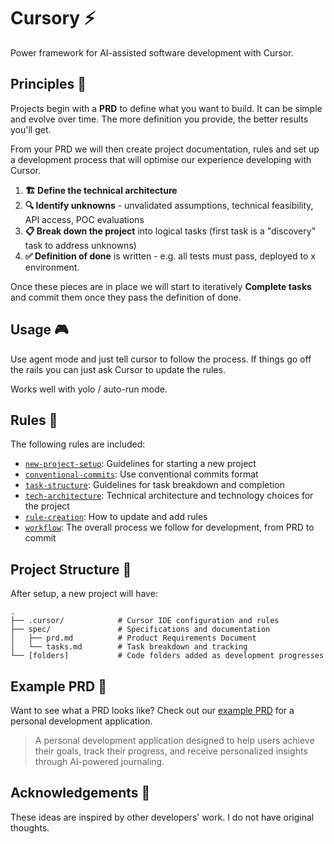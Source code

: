 # Cursory ⚡

Power framework for AI-assisted software development with Cursor.

## Principles 🎯

Projects begin with a **PRD** to define what you want to build. It can be simple and evolve over time. The more definition you provide, the better results you'll get.

From your PRD we will then create project documentation, rules and set up a development process that will optimise our experience developing with Cursor.

1. **🏗️ Define the technical architecture**
2. **🔍 Identify unknowns** - unvalidated assumptions, technical feasibility, API access, POC evaluations
3. **📋 Break down the project** into logical tasks (first task is a "discovery" task to address unknowns)
4. **✅ Definition of done** is written - e.g. all tests must pass, deployed to x environment.

Once these pieces are in place we will start to iteratively **Complete tasks** and commit them once they pass the definition of done.

## Usage 🎮

Use agent mode and just tell cursor to follow the process. If things go off the rails you can just ask Cursor to update the rules.

Works well with yolo / auto-run mode.

## Rules 📜

The following rules are included:

- [`new-project-setup`](.cursor/rules/new-project-setup.mdc): Guidelines for starting a new project
- [`conventional-commits`](.cursor/rules/conventional-commits.mdc): Use conventional commits format
- [`task-structure`](.cursor/rules/task-structure.mdc): Guidelines for task breakdown and completion
- [`tech-architecture`](.cursor/rules/tech-architecture.mdc): Technical architecture and technology choices for the project
- [`rule-creation`](.cursor/rules/rule-creation-guidelines.mdc): How to update and add rules
- [`workflow`](.cursor/rules/workflow.mdc): The overall process we follow for development, from PRD to commit

## Project Structure 🏢

After setup, a new project will have:

```
.
├── .cursor/            # Cursor IDE configuration and rules
├── spec/               # Specifications and documentation
│   ├── prd.md          # Product Requirements Document
│   └── tasks.md        # Task breakdown and tracking
└── [folders]           # Code folders added as development progresses
```

## Example PRD 📝

Want to see what a PRD looks like? Check out our [example PRD](spec/prd.md) for a personal development application.

> A personal development application designed to help users achieve their goals, track their progress, and receive personalized insights through AI-powered journaling.

## Acknowledgements 🙏

These ideas are inspired by other developers' work. I do not have original thoughts.

